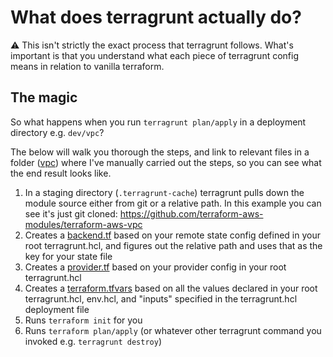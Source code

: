 # What does terragrunt actually do?

:warning: This isn't strictly the exact process that terragrunt follows. What's
important is that you understand what each piece of terragrunt config means in
relation to vanilla terraform.

## The magic

So what happens when you run `terragrunt plan/apply` in a deployment directory
e.g. `dev/vpc`?

The below will walk you thorough the steps, and link to relevant files in a
folder ([vpc](./vpc)) where I've manually carried out the steps, so you can see
what the end result looks like.

1. In a staging directory (`.terragrunt-cache`) terragrunt pulls down the module
   source either from git or a relative path. In this example you can see it's
   just git cloned: <https://github.com/terraform-aws-modules/terraform-aws-vpc>
1. Creates a [backend.tf](./vpc/backend.tf) based on your remote state config
   defined in your root terragrunt.hcl, and figures out the relative path and
   uses that as the key for your state file
1. Creates a [provider.tf](./vpc/provider.tf) based on your provider config in
   your root terragrunt.hcl
1. Creates a [terraform.tfvars](./vpc/terraform.tfvars) based on all the values
   declared in your root terragrunt.hcl, env.hcl, and "inputs" specified in the
   terragrunt.hcl deployment file
1. Runs `terraform init` for you
1. Runs `terraform plan/apply` (or whatever other terragrunt command you invoked
   e.g. `terragrunt destroy`)
